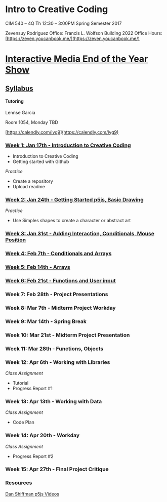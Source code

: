 # Intro to Creative Coding

CIM 540 – 4Q
Th 12:30 – 3:00PM
Spring Semester 2017

Zevensuy Rodriguez
Office: Francis L. Wolfson Building 2022
Office Hours: [https://zeven.youcanbook.me/](https://zeven.youcanbook.me/)


# [Interactive Media End of the Year Show](https://interactive.miami.edu/canesfilmfest/)


## [Syllabus](https://github.com/zevenrodriguez/CIM540-640/blob/master/files/CIM540-4Q-S17-Intro%20to%20Creative%20Coding.pdf)

#### Tutoring

Lennse Garcia

Room 1054, Monday TBD

[https://calendly.com/lyg9](https://calendly.com/lyg9)


### [Week 1: Jan 17th - Introduction to Creative Coding](https://github.com/zevenrodriguez/CIM540-640/tree/master/week1)
* Introduction to Creative Coding
* Getting started with Github


_Practice_
* Create a repository
* Upload readme

### [Week 2: Jan 24th - Getting Started p5js, Basic Drawing](https://github.com/zevenrodriguez/CIM540-640/tree/master/week2)

_Practice_
* Use Simples shapes to create a character or abstract art

### [Week 3: Jan 31st - Adding Interaction, Conditionals, Mouse Position](https://github.com/zevenrodriguez/CIM540-640/tree/master/week3)


### [Week 4: Feb 7th - Conditionals and  Arrays](https://github.com/zevenrodriguez/CIM540-640/tree/master/week4)


### [Week 5: Feb 14th - Arrays](https://github.com/zevenrodriguez/CIM540-640/tree/master/week5)


### [Week 6: Feb 21st - Functions and User input](https://github.com/zevenrodriguez/CIM540-640/tree/master/week6)


### Week 7: Feb 28th - Project Presentations

### Week 8: Mar 7th - Midterm Project Workday

### Week 9: Mar 14th - Spring Break

### Week 10: Mar 21st - Midterm Project Presentation

### Week 11: Mar 28th - Functions, Objects

### Week 12: Apr 6th - Working with Libraries

_Class Assignment_

* Tutorial
* Progress Report #1

### Week 13: Apr 13th - Working with Data

_Class Assignment_

* Code Plan

### Week 14: Apr 20th - Workday

_Class Assignment_
* Progress Report #2


### Week 15: Apr 27th - Final Project Critique




### Resources

[Dan Shiffman p5js Videos](https://www.youtube.com/playlist?list=PLRqwX-V7Uu6Zy51Q-x9tMWIv9cueOFTFA)

